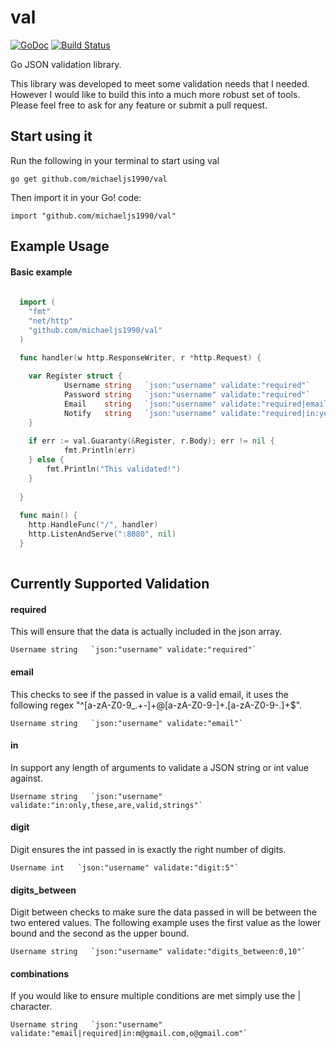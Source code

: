val
===
[![GoDoc](https://godoc.org/github.com/gin-gonic/gin?status.png)](http://godoc.org/github.com/michaeljs1990/val)
[![Build Status](https://travis-ci.org/michaeljs1990/val.svg?branch=master)](https://travis-ci.org/michaeljs1990/val)

Go JSON validation library.

This library was developed to meet some validation needs that I needed. However I would like to build this into a much more robust set of tools. Please feel free to ask for any feature or submit a pull request.

## Start using it
Run the following in your terminal to start using val

```
go get github.com/michaeljs1990/val
```
Then import it in your Go! code:

```
import "github.com/michaeljs1990/val"
```

## Example Usage

#### Basic example

```go
  
  import (
    "fmt"
    "net/http"
    "github.com/michaeljs1990/val"
  )

  func handler(w http.ResponseWriter, r *http.Request) {
  
    var Register struct {
    		Username string   `json:"username" validate:"required"`
    		Password string   `json:"username" validate:"required"`
    		Email    string   `json:"username" validate:"required|email"`
    		Notify   string   `json:"username" validate:"required|in:yes,no"`
    }
    
    if err := val.Guaranty(&Register, r.Body); err != nil {
  			fmt.Println(err)
  	} else {
  	    fmt.Println("This validated!")
  	}
  	
  }
  
  func main() {
    http.HandleFunc("/", handler)
    http.ListenAndServe(":8080", nil)
  }
  
```

## Currently Supported Validation

#### required
This will ensure that the data is actually included in the json array.
```
Username string   `json:"username" validate:"required"`
```

#### email
This checks to see if the passed in value is a valid email, it uses the following regex "^[a-zA-Z0-9_.+-]+@[a-zA-Z0-9-]+\.[a-zA-Z0-9-.]+$".
```
Username string   `json:"username" validate:"email"`
```

#### in
In support any length of arguments to validate a JSON string or int value against.
```
Username string   `json:"username" validate:"in:only,these,are,valid,strings"`
```

#### digit
Digit ensures the int passed in is exactly the right number of digits.
```
Username int   `json:"username" validate:"digit:5"`
```

#### digits_between
Digit between checks to make sure the data passed in will be between the two entered values. The following example uses the first value as the lower bound and the second as the upper bound.
```
Username string   `json:"username" validate:"digits_between:0,10"`
```

#### combinations
If you would like to ensure multiple conditions are met simply use the | character.
```
Username string   `json:"username" validate:"email|required|in:m@gmail.com,o@gmail.com"`
```
